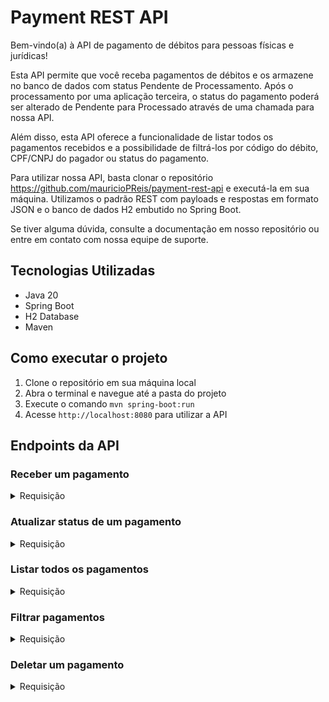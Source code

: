 # Payment REST API
Bem-vindo(a) à API de pagamento de débitos para pessoas físicas e jurídicas!

Esta API permite que você receba pagamentos de débitos e os armazene no banco de dados com status Pendente de Processamento. Após o processamento por uma aplicação terceira, o status do pagamento poderá ser alterado de Pendente para Processado através de uma chamada para nossa API.

Além disso, esta API oferece a funcionalidade de listar todos os pagamentos recebidos e a possibilidade de filtrá-los por código do débito, CPF/CNPJ do pagador ou status do pagamento.

Para utilizar nossa API, basta clonar o repositório https://github.com/mauricioPReis/payment-rest-api e executá-la em sua máquina. Utilizamos o padrão REST com payloads e respostas em formato JSON e o banco de dados H2 embutido no Spring Boot.

Se tiver alguma dúvida, consulte a documentação em nosso repositório ou entre em contato com nossa equipe de suporte.

## Tecnologias Utilizadas

- Java 20
- Spring Boot
- H2 Database
- Maven
## Como executar o projeto
1. Clone o repositório em sua máquina local
2. Abra o terminal e navegue até a pasta do projeto
3. Execute o comando `mvn spring-boot:run`
4. Acesse `http://localhost:8080` para utilizar a API

## Endpoints da API
### Receber um pagamento

<details>
  <summary>Requisição</summary>

`POST /payments`
```json
{
  "debitCode": 123,
  "payerType": "12345678910",
  "paymentMethod": "cartao_credito",
  "cardNumber": "1234567890",
  "value": 100.00
}

```
Resposta
```json
{
  "id": 1,
  "debitCode": 123,
  "payerType": "12345678910",
  "paymentMethod": "cartao_credito",
  "cardNumber": "1234567890",
  "value": 100.00,
  "paymentStatus": "pendente_processamento"
}
```
</details>
  
### Atualizar status de um pagamento
<details>
  <summary>Requisição</summary>

`PUT /payments/{id}`
```json
{
  "paymentStatus": "processado_sucesso"
}
```
Resposta
```json
{
  "id": 1,
  "debitCode": 123,
  "payerType": "12345678910",
  "paymentMethod": "cartao_credito",
  "cardNumber": "1234567890",
  "value": 100.00,
  "paymentStatus": "processado_sucesso"
}
```  
</details>

### Listar todos os pagamentos
<details>
  <summary>Requisição</summary>
  
`GET /payments`

Resposta
```json
{
  "id": 1,
  "debitCode": 123,
  "payerType": "12345678910",
  "paymentMethod": "cartao_credito",
  "cardNumber": "1234567890",
  "value": 100.00,
  "paymentStatus": "processado_sucesso"
}
```
</details>

### Filtrar pagamentos
<details>
  <summary>Requisição</summary>
  
  A requisição pode ser feito fazendo filtro, de status do pagamento, CPF/CNPJ e código do débito
Exemplo:
  `GET /payments?debitCode=123&payerType=12345678910&paymentStatus=pendente_processamento`
  

```json
[
  {
    "id": 2,
    "debitCode": 123,
    "payerType": "12345678910",
    "paymentMethod": "cartao_credito",
    "cardNumber": "1234567890",
    "value": 100.00,
    "paymentStatus": "pendente_processamento"
  }
]
```
</details>

### Deletar um pagamento
<details>
  <summary>Requisição</summary>

Requisição
  Ire deletar o pagamento com o ID informado, desde que este ainda esteja com status Pendente de Processamento`pendente_processamento`
  
`DELETE /payments/{id}`

Resposta
Caso o pagamento tenha status "pendente_processamento":

  ```json
  204 No Content
  ```
  
  Caso contrário:
  ```json
  {
   "errorMessage": "Pagamento não encontrado"
  }
 
  ```
</details>
